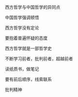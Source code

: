 西方哲学与中国哲学的异同点

中国哲学强调顿悟

西方哲学没有定论

要抱着普遍怀疑的态度

西方哲学就是一部哲学史

不断学习前者，批判前者，超越前者

读纸质书，做笔记

要有前后顺序，线索联系

批判精神